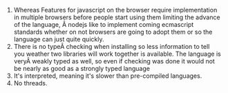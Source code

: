 <ol>
	<li>Whereas Features for javascript on the browser require implementation in multiple browsers before people start using them limiting the advance of the language, Â nodejs like to implement coming ecmascript standards whether on not browsers are going to adopt them or so the language can just quite quickly.</li>
	<li>There is no typeÂ checking when installing so less information to tell you weather two libraries will work together is available. The language is veryÂ weakly typed as well, so even if checking was done it would not be nearly as good as a strongly typed language</li>
	<li>It's interpreted, meaning it's slower than pre-compiled languages.</li>
	<li>No threads.</li>
</ol>
